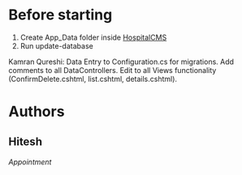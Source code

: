 # Before starting
1. Create App_Data folder inside [HospitalCMS](HospitalCMS)
2. Run update-database


Kamran Qureshi:
Data Entry to Configuration.cs for migrations.
Add comments to all DataControllers.
Edit to all Views functionality (ConfirmDelete.cshtml, list.cshtml, details.cshtml). 

# Authors
## Hitesh
###### Appointment

